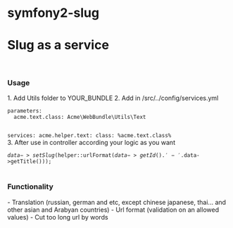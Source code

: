 symfony2-slug
=============
<h1>Slug as a service</h1>
<br>
<h3>Usage</h3>
1. Add Utils folder to YOUR_BUNDLE
2. Add in /src/../config/services.yml <br />
<code>
parameters:
  acme.text.class: Acme\WebBundle\Utils\Text

services:
  acme.helper.text:
    class: %acme.text.class%
</code><br />
3. After use in controller according your logic as you want <br />
<code>
$data->setSlug($helper::urlFormat($data->getId().'-'.$data->getTitle()));
</code><br />

<h3>Functionality</h3>
- Translation (russian, german and etc, except chinese japanese, thai... and other asian and Arabyan countries)
- Url format (validation on an allowed values)
- Cut too long url by words
